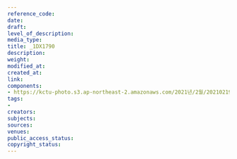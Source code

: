 ```yaml
---
reference_code: 
date: 
draft: 
level_of_description: 
media_type: 
title: _1DX1790
description: 
weight: 
modified_at: 
created_at: 
link: 
components:
- https://kctu-photo.s3.ap-northeast-2.amazonaws.com/2021년/2월/20210219_백기완+선생+발인.영결식.하관/송승현/_1DX1790.jpg
tags:
- 
creators: 
subjects: 
sources: 
venues: 
public_access_status: 
copyright_status: 
---
```

